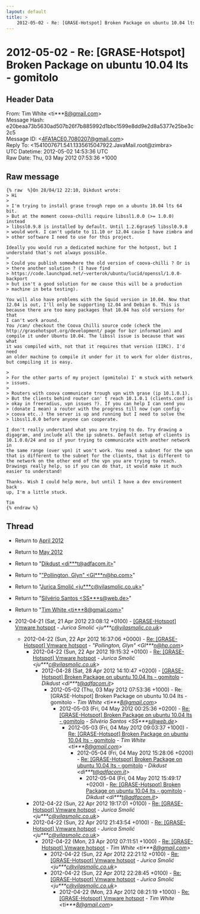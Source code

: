 ```yaml
---
layout: default
title: >
    2012-05-02 - Re: [GRASE-Hotspot] Broken Package on ubuntu 10.04 lts - gomitolo
---
```


# 2012-05-02 - Re: [GRASE-Hotspot] Broken Package on ubuntu 10.04 lts - gomitolo

## Header Data

From: Tim White \<ti***8@gmail.com\><br>
Message Hash: e20beaa73b5630ad507b26f7b885992d1bbc1599e8dd9e2d8a5377e25be3c2c5<br>
Message ID: \<4FA1ACE0.7080207@gmail.com\><br>
Reply To: \<1541007671.541.1335615047922.JavaMail.root@zimbra\><br>
UTC Datetime: 2012-05-02 14:53:36 UTC<br>
Raw Date: Thu, 03 May 2012 07:53:36 +1000<br>

## Raw message

```
{% raw  %}On 28/04/12 22:10, Dikdust wrote:
> Hi
>
> I'm trying to install grase trough repo on a ubuntu 10.04 lts 64 bit. 
> But at the moment coova-chilli require libssl1.0.0 (>= 1.0.0) instead 
> libssl0.9.8 is installed by default. Until 1.2.6grase5 libssl0.9.8 
> would work. I can't update to 11.10 or 12.04 cause I have zimbra and 
> other software I need to use for this project.

Ideally you would run a dedicated machine for the hotpost, but I 
understand that's not always possible.
>
> Could you publish somewhere the old version of coova-chilli ? Or is 
> there another solution ? (I have find 
> https://code.launchpad.net/~verterok/ubuntu/lucid/openssl/1.0.0-backport 
> but isn't a good solution for me cause this will be a production 
> machine in beta testing).

You will also have problems with the Squid version in 10.04. Now that 
12.04 is out, I'll only be supporting 12.04 and Debian 6. This is 
because there are too many packages that 10.04 has old versions for that 
I can't work around.
You /can/ checkout the Coova Chilli source code (check the 
http://grasehotspot.org/development/ page for bzr information) and 
compile it under Ubuntu 10.04. The libssl issue is because that was what 
it was compiled with, not that it requires that version (IIRC). I'd need 
an older machine to compile it under for it to work for older distros, 
but compiling it is easy.

>
> For the other parts of my project (gomitolo) I' m stuck with network 
> issues.
>
> Routers with coova communicate trough vpn with grase (ip 10.1.0.1). 
> But the clients behind router can' t reach 10.1.0.1 (clients.conf is 
> okay in freeradius, vpn issues ?). If you can help I can send you 
> (donate I mean) a router with the progress till now (vpn config - 
> coova etc..) the server is up and running but I need to solve the 
> libssl1.0.0 before anyone can cooperate.

I don't really understand what you are trying to do. Try drawing a 
digagram, and include all the ip subnets. Default setup of clients is 
10.1.0.0/24 and so if your trying to communicate with another network in 
the same range (over vpn) it won't work. You need a subnet for the vpn 
that is different to the subnet for the clients, that is different to 
the network on the other end of the vpn you are trying to reach.
Drawings really help, so if you can do that, it would make it much 
easier to understand!

Thanks. Wish I could help more, but until I have a dev environment back 
up, I'm a little stuck.

Tim
{% endraw %}
```

## Thread

+ Return to [April 2012](/archive/2012/04)
+ Return to [May 2012](/archive/2012/05)

+ Return to "[Dikdust <di***t<span>@</span>adfacom.it>](/authors/di___t_at_adfacom_it)"
+ Return to "["Pollington, Glyn" <Gl***n<span>@</span>hp.com>](/authors/gl___n_at_hp_com)"
+ Return to "[Jurica Smolić <ju***c<span>@</span>vilasmolic.co.uk>](/authors/ju___c_at_vilasmolic_co_uk)"
+ Return to "[Silvério Santos <SS***s<span>@</span>web.de>](/authors/ss___s_at_web_de)"
+ Return to "[Tim White <ti***8<span>@</span>gmail.com>](/authors/ti___8_at_gmail_com)"

+ 2012-04-21 (Sat, 21 Apr 2012 23:08:12 +0100) - [[GRASE-Hotspot] Vmware hotspot](/archive/2012/04/752102cdbbbcef4e39d5ef160ff9243e2727a6842f7f4f36762078c194988783) - _Jurica Smolić \<ju***c@vilasmolic.co.uk\>_
  + 2012-04-22 (Sun, 22 Apr 2012 16:37:06 +0000) - [Re: [GRASE-Hotspot] Vmware hotspot](/archive/2012/04/b121bfaee5419921cfb3c892d27fe69128578fd70b9f1705a2ae51c8efb2bd56) - _"Pollington, Glyn" \<Gl***n@hp.com\>_
    + 2012-04-22 (Sun, 22 Apr 2012 19:15:32 +0100) - [Re: [GRASE-Hotspot] Vmware hotspot](/archive/2012/04/111ddfafb68a782a87f64d5a5570df07e8a03e791fb8f735ac756e346ef6e75e) - _Jurica Smolić \<ju***c@vilasmolic.co.uk\>_
      + 2012-04-28 (Sat, 28 Apr 2012 14:10:47 +0200) - [[GRASE-Hotspot]  Broken Package on ubuntu 10.04 lts - gomitolo](/archive/2012/04/dbd5d7df131644a9e035c428b60c04b465fe3f5d5535ca1446156bf197535158) - _Dikdust \<di***t@adfacom.it\>_
        + 2012-05-02 (Thu, 03 May 2012 07:53:36 +1000) - Re: [GRASE-Hotspot] Broken Package on ubuntu 10.04 lts - gomitolo - _Tim White \<ti***8@gmail.com\>_
          + 2012-05-03 (Fri, 04 May 2012 00:25:36 +0200) - [Re: [GRASE-Hotspot] Broken Package on ubuntu 10.04 lts - gomitolo](/archive/2012/05/d86aa27e29abfd78e99a439ff6e97b31c1cdb9c1ee9eb51c12278405e9b46f81) - _Silvério Santos \<SS***s@web.de\>_
            + 2012-05-03 (Fri, 04 May 2012 09:03:37 +1000) - [Re: [GRASE-Hotspot] Broken Package on ubuntu 10.04 lts - gomitolo](/archive/2012/05/f4f76e28ce66e4ccf0e82157fc44c25a7d2ac5ddcd0b711202f5378d3fa95624) - _Tim White \<ti***8@gmail.com\>_
              + 2012-05-04 (Fri, 04 May 2012 15:28:06 +0200) - [Re: [GRASE-Hotspot] Broken Package on ubuntu 10.04 lts - gomitolo](/archive/2012/05/3638408e8a765b991621c9d6ccf3d23dde5bdadbe19a8520c4eed7dd6c84f39b) - _Dikdust \<di***t@adfacom.it\>_
                + 2012-05-04 (Fri, 04 May 2012 15:49:17 +0200) - [Re: [GRASE-Hotspot] Broken Package on ubuntu 10.04 lts - gomitolo](/archive/2012/05/7214fbe33b7398e8821f61fd870c7665ba804a3a02aa20ce5df57978c85a016c) - _Dikdust \<di***t@adfacom.it\>_
    + 2012-04-22 (Sun, 22 Apr 2012 19:17:01 +0100) - [Re: [GRASE-Hotspot] Vmware hotspot](/archive/2012/04/ade0650426ed3ae3e12690288659291939331534420d61271af08fd7e3c00b05) - _Jurica Smolić \<ju***c@vilasmolic.co.uk\>_
    + 2012-04-22 (Sun, 22 Apr 2012 21:43:54 +0100) - [Re: [GRASE-Hotspot] Vmware hotspot](/archive/2012/04/d15a2a6cdf56e1ce5d72f52105e07a2b0f45b5c65413bee0925981a9424b71da) - _Jurica Smolić \<ju***c@vilasmolic.co.uk\>_
      + 2012-04-22 (Mon, 23 Apr 2012 07:11:51 +1000) - [Re: [GRASE-Hotspot] Vmware hotspot](/archive/2012/04/e33bb125e19093b5d4cc8e00c71baaf13056d62d741f2dc1d3e7702bbbf95a9c) - _Tim White \<ti***8@gmail.com\>_
        + 2012-04-22 (Sun, 22 Apr 2012 22:21:12 +0100) - [Re: [GRASE-Hotspot] Vmware hotspot](/archive/2012/04/4ac9d3825659da18831355fd343445e9be545e57cbc93904e366dc1b91f13ff1) - _Jurica Smolić \<ju***c@vilasmolic.co.uk\>_
        + 2012-04-22 (Sun, 22 Apr 2012 22:28:45 +0100) - [Re: [GRASE-Hotspot] Vmware hotspot](/archive/2012/04/63b848800913ee1755e9f690f0be7f214ea9da4131a0862df02f9a8d71a986ba) - _Jurica Smolić \<ju***c@vilasmolic.co.uk\>_
          + 2012-04-22 (Mon, 23 Apr 2012 08:21:19 +1000) - [Re: [GRASE-Hotspot] Vmware hotspot](/archive/2012/04/0413e9d93bf33806639364137920fc77e792ebeb8b2e09dc36b245100c23c681) - _Tim White \<ti***8@gmail.com\>_

